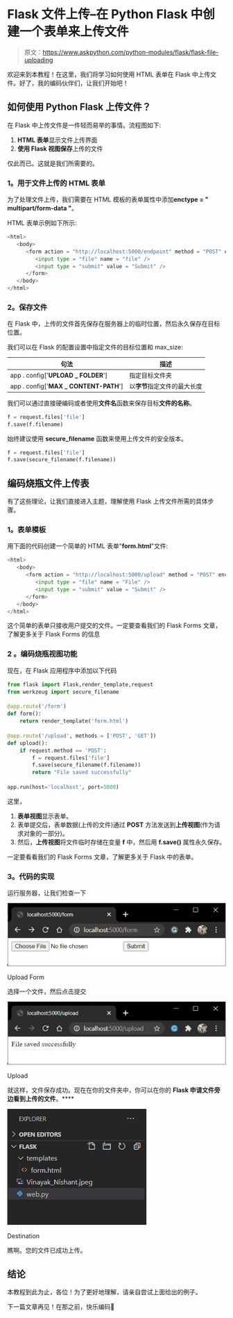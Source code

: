 # Flask 文件上传–在 Python Flask 中创建一个表单来上传文件

> 原文：<https://www.askpython.com/python-modules/flask/flask-file-uploading>

欢迎来到本教程！在这里，我们将学习如何使用 HTML 表单在 Flask 中上传文件。好了，我的编码伙伴们，让我们开始吧！

## **如何**使用 Python Flask 上传文件？

在 Flask 中上传文件是一件轻而易举的事情。流程图如下:

1.  **HTML 表单**显示文件上传界面
2.  **使用 Flask 视图保存**上传的文件

仅此而已。这就是我们所需要的。

### **1。用于文件上传的 HTML 表单**

为了处理文件上传，我们需要在 HTML 模板的表单属性中添加**enctype = " multipart/form-data "**。

HTML 表单示例如下所示:

```py
<html>
   <body>
      <form action = "http://localhost:5000/endpoint" method = "POST" enctype = "multipart/form-data">
         <input type = "file" name = "file" />
         <input type = "submit" value = "Submit" />
      </form>
   </body>
</html>

```

### **2。保存文件**

在 Flask 中，上传的文件首先保存在服务器上的临时位置，然后永久保存在目标位置。

我们可以在 Flask 的配置设置中指定文件的目标位置和 max_size:

| 句法 | 描述 |
| --- | --- |
| app . config['**UPLOAD _ FOLDER**'] | 指定目标文件夹 |
| app . config['**MAX _ CONTENT-PATH**'] | 以**字节**指定文件的最大长度 |

我们可以通过直接硬编码或者使用**文件名**函数来保存目标**文件的名称**。

```py
f = request.files['file']
f.save(f.filename)

```

始终建议使用 **secure_filename** 函数来使用上传文件的安全版本。

```py
f = request.files['file']
f.save(secure_filename(f.filename))

```

## **编码烧瓶文件上传表**

有了这些理论，让我们直接进入主题，理解使用 Flask 上传文件所需的具体步骤。

### **1。表单模板**

用下面的代码创建一个简单的 HTML 表单"**form.html**"文件:

```py
<html>
   <body>
      <form action = "http://localhost:5000/upload" method = "POST" enctype = "multipart/form-data">
         <input type = "file" name = "File" />
         <input type = "submit" value = "Submit" />
      </form>
   </body>
</html>

```

这个简单的表单只接收用户提交的文件。一定要查看我们的 Flask Forms 文章，了解更多关于 Flask Forms 的信息

### **2** 。编码烧瓶视图**功能**

现在，在 Flask 应用程序中添加以下代码

```py
from flask import Flask,render_template,request
from werkzeug import secure_filename

@app.route('/form')
def form():
    return render_template('form.html')

@app.route('/upload', methods = ['POST', 'GET'])
def upload():
    if request.method == 'POST':
        f = request.files['file']
        f.save(secure_filename(f.filename))
        return "File saved successfully"

app.run(host='localhost', port=5000)

```

这里，

1.  **表单视图**显示表单。
2.  表单提交后，表单数据(上传的文件)通过 **POST** 方法发送到**上传视图**(作为请求对象的一部分)。
3.  然后，**上传视图**将文件临时存储在变量 **f** 中，然后用 **f.save()** 属性永久保存。

一定要看看我们的 Flask Forms 文章，了解更多关于 Flask 中的表单。

### **3。代码的实现**

运行服务器，让我们检查一下

![Upload Form](img/a032895d924433c1a637c353f363082d.png)

Upload Form

选择一个文件，然后点击提交

![Upload](img/12365d5fabb9d139e495cdc765bd834c.png)

Upload

就这样，文件保存成功。现在在你的文件夹中，你可以在你的 **Flask 申请文件旁边看到上传的文件**。****

![Destination](img/f1201c73d5e67d9d567302f6802f3ac5.png)

Destination

瞧啊。您的文件已成功上传。

## **结论**

本教程到此为止，各位！为了更好地理解，请亲自尝试上面给出的例子。

下一篇文章再见！在那之前，快乐编码🙂